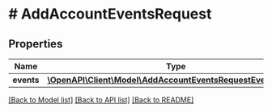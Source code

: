 # # AddAccountEventsRequest

## Properties

Name | Type | Description | Notes
------------ | ------------- | ------------- | -------------
**events** | [**\OpenAPI\Client\Model\AddAccountEventsRequestEventsInner[]**](AddAccountEventsRequestEventsInner.md) |  |

[[Back to Model list]](../../README.md#models) [[Back to API list]](../../README.md#endpoints) [[Back to README]](../../README.md)
